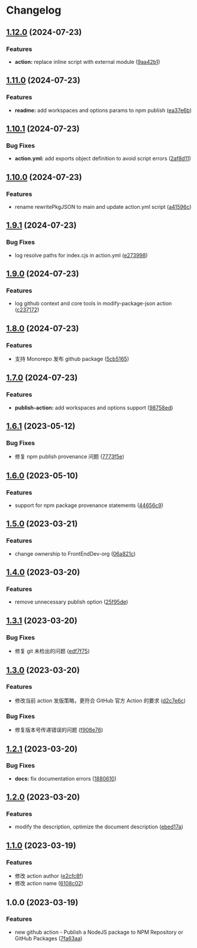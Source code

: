 # Changelog

## [1.12.0](https://github.com/FrontEndDev-org/publish-node-package-action/compare/v1.11.0...v1.12.0) (2024-07-23)


### Features

* **action:** replace inline script with external module ([9aa42b1](https://github.com/FrontEndDev-org/publish-node-package-action/commit/9aa42b147ad3f2946baa7eb6d7b32df3946d8dc5))

## [1.11.0](https://github.com/FrontEndDev-org/publish-node-package-action/compare/v1.10.1...v1.11.0) (2024-07-23)


### Features

* **readme:** add workspaces and options params to npm publish ([ea37e6b](https://github.com/FrontEndDev-org/publish-node-package-action/commit/ea37e6b98bbdcc0c640097e1c0377b55814beb94))

## [1.10.1](https://github.com/FrontEndDev-org/publish-node-package-action/compare/v1.10.0...v1.10.1) (2024-07-23)


### Bug Fixes

* **action.yml:** add exports object definition to avoid script errors ([2af8d11](https://github.com/FrontEndDev-org/publish-node-package-action/commit/2af8d1119bd9a4a6aab83f3ad434592bcc2ecaa7))

## [1.10.0](https://github.com/FrontEndDev-org/publish-node-package-action/compare/v1.9.1...v1.10.0) (2024-07-23)


### Features

* rename rewritePkgJSON to main and update action.yml script ([a41596c](https://github.com/FrontEndDev-org/publish-node-package-action/commit/a41596ca9bf4b0ba2721fc78a35a523b39c82d0a))

## [1.9.1](https://github.com/FrontEndDev-org/publish-node-package-action/compare/v1.9.0...v1.9.1) (2024-07-23)


### Bug Fixes

* log resolve paths for index.cjs in action.yml ([e273998](https://github.com/FrontEndDev-org/publish-node-package-action/commit/e273998eeabbff0c1175e6910b42bab61a8292aa))

## [1.9.0](https://github.com/FrontEndDev-org/publish-node-package-action/compare/v1.8.0...v1.9.0) (2024-07-23)


### Features

* log github context and core tools in modify-package-json action ([c237172](https://github.com/FrontEndDev-org/publish-node-package-action/commit/c237172f14f2233da18c1b13da494630056619e8))

## [1.8.0](https://github.com/FrontEndDev-org/publish-node-package-action/compare/v1.7.0...v1.8.0) (2024-07-23)


### Features

* 支持 Monorepo 发布 github package ([5cb5165](https://github.com/FrontEndDev-org/publish-node-package-action/commit/5cb5165c52456dff1e109925a685c98086efd7bc))

## [1.7.0](https://github.com/FrontEndDev-org/publish-node-package-action/compare/v1.6.1...v1.7.0) (2024-07-23)


### Features

* **publish-action:** add workspaces and options support ([98758ed](https://github.com/FrontEndDev-org/publish-node-package-action/commit/98758edf10943e13917a4487bbd0e7b17c2a4e98))

## [1.6.1](https://github.com/FrontEndDev-org/publish-node-package-action/compare/v1.6.0...v1.6.1) (2023-05-12)


### Bug Fixes

* 修复 npm publish provenance 问题 ([7773f5e](https://github.com/FrontEndDev-org/publish-node-package-action/commit/7773f5e584ec92425486ce4a0760a77f704fd9ad))

## [1.6.0](https://github.com/FrontEndDev-org/publish-node-package-action/compare/v1.5.0...v1.6.0) (2023-05-10)


### Features

* support for npm package provenance statements ([44656c9](https://github.com/FrontEndDev-org/publish-node-package-action/commit/44656c9a29c7ee586a8e8922a9272e1f4573f97b))

## [1.5.0](https://github.com/FrontEndDev-org/publish-node-package-action/compare/v1.4.0...v1.5.0) (2023-03-21)


### Features

* change ownership to FrontEndDev-org ([06a821c](https://github.com/FrontEndDev-org/publish-node-package-action/commit/06a821ceccc52674d6ddaaadb193d15c8dc08faa))

## [1.4.0](https://github.com/cloudcome/publish-node-package-action/compare/v1.3.1...v1.4.0) (2023-03-20)


### Features

* remove unnecessary publish option ([25f95de](https://github.com/cloudcome/publish-node-package-action/commit/25f95de9f13f5213f2ec933354824595e23c2477))

## [1.3.1](https://github.com/cloudcome/publish-node-package-action/compare/v1.3.0...v1.3.1) (2023-03-20)


### Bug Fixes

* 修复 git 未检出的问题 ([edf7f75](https://github.com/cloudcome/publish-node-package-action/commit/edf7f75b454dd1f39903c26f82e7b42ac1742331))

## [1.3.0](https://github.com/cloudcome/publish-node-package-action/compare/v1.2.1...v1.3.0) (2023-03-20)


### Features

* 修改当前 action 发版策略，更符合 GitHub 官方 Action 的要求 ([d2c7e6c](https://github.com/cloudcome/publish-node-package-action/commit/d2c7e6c5ed33d9c3607c1cb2cfbd8f3d43a2cbb1))


### Bug Fixes

* 修复版本号传递错误的问题 ([f908e76](https://github.com/cloudcome/publish-node-package-action/commit/f908e76d2ae0e5f538256cc79360eb6ac34eb221))

## [1.2.1](https://github.com/cloudcome/publish-node-package-action/compare/v1.2.0...v1.2.1) (2023-03-20)


### Bug Fixes

* **docs:** fix documentation errors ([1880610](https://github.com/cloudcome/publish-node-package-action/commit/188061070b11783051533896092c892561ac618b))

## [1.2.0](https://github.com/cloudcome/publish-node-package-action/compare/v1.1.0...v1.2.0) (2023-03-20)


### Features

* modify the description, optimize the document description ([ebed17a](https://github.com/cloudcome/publish-node-package-action/commit/ebed17a8772acd8e4ea56977dcb67201bce5b960))

## [1.1.0](https://github.com/cloudcome/publish-node-package-action/compare/v1.0.0...v1.1.0) (2023-03-19)

### Features

- 修改 action author ([e2cfc8f](https://github.com/cloudcome/publish-node-package-action/commit/e2cfc8f772444b97394955fde9556d06339eea5a))
- 修改 action name ([6108c02](https://github.com/cloudcome/publish-node-package-action/commit/6108c02c56b9c3853c4b25763e2e5aa2d8ab3738))

## 1.0.0 (2023-03-19)

### Features

- new github action - Publish a NodeJS package to NPM Repository or GitHub Packages ([7fa63aa](https://github.com/cloudcome/publish-node-package-action/commit/7fa63aab5a82e0c024fade5222c20a46732683d1))
